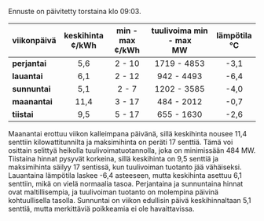 Ennuste on päivitetty torstaina klo 09:03.

| viikonpäivä  | keskihinta<br>¢/kWh | min - max<br>¢/kWh | tuulivoima min - max<br>MW | lämpötila<br>°C |
|:-------------|:----------------:|:----------------:|:-------------:|:-------------:|
| **perjantai**  | 5,6          | 2 - 10       | 1719 - 4853 | -3,1         |
| **lauantai**  | 6,1          | 2 - 12       | 942 - 4493  | -6,4         |
| **sunnuntai** | 5,1          | 2 - 7        | 1202 - 3585 | -4,0         |
| **maanantai** | 11,4         | 3 - 17       | 484 - 2012  | -0,7         |
| **tiistai**   | 9,5          | 5 - 17       | 655 - 1630  | -2,6         |

Maanantai erottuu viikon kalleimpana päivänä, sillä keskihinta nousee 11,4 senttiin kilowattitunnilta ja maksimihinta on peräti 17 senttiä. Tämä voi osittain selittyä heikolla tuulivoimatuotannolla, joka on minimissään 484 MW. Tiistaina hinnat pysyvät korkeina, sillä keskihinta on 9,5 senttiä ja maksimihinta säilyy 17 sentissä, kun tuulivoiman tuotanto jää vähäiseksi. Lauantaina lämpötila laskee -6,4 asteeseen, mutta keskihinta asettuu 6,1 senttiin, mikä on vielä normaalia tasoa. Perjantaina ja sunnuntaina hinnat ovat maltillisempia, ja tuulivoiman tuotanto on molempina päivinä kohtuullisella tasolla. Sunnuntai on viikon edullisin päivä keskihinnaltaan 5,1 senttiä, mutta merkittäviä poikkeamia ei ole havaittavissa.
